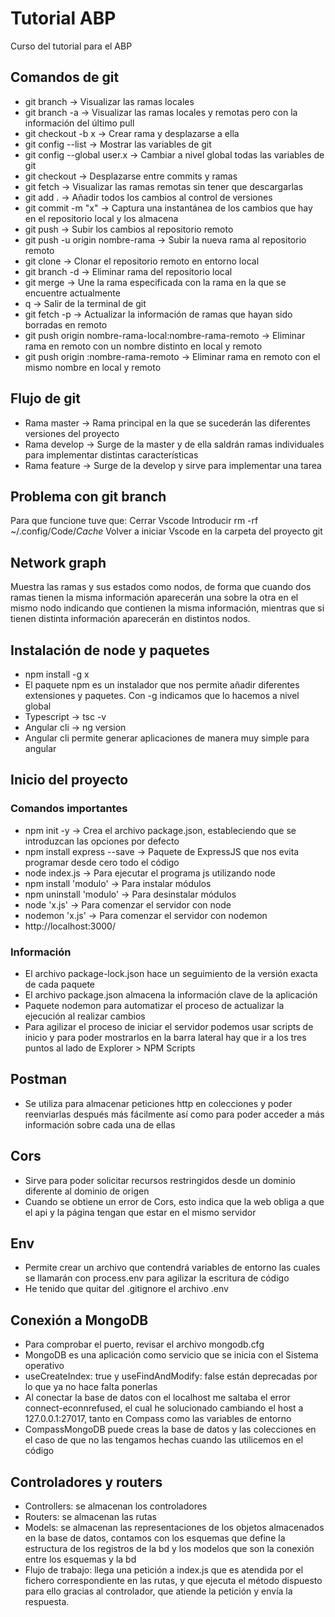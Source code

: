 # Tutorial ABP
Curso del tutorial para el ABP

## Comandos de git

- git branch -> Visualizar las ramas locales
- git branch -a -> Visualizar las ramas locales y remotas pero con la información del último pull
- git checkout -b x -> Crear rama y desplazarse a ella
- git config --list -> Mostrar las variables de git
- git config --global user.x -> Cambiar a nivel global todas las variables de git
- git checkout -> Desplazarse entre commits y ramas
- git fetch -> Visualizar las ramas remotas sin tener que descargarlas
- git add . -> Añadir todos los cambios al control de versiones
- git commit -m "x" -> Captura una instantánea de los cambios que hay en el repositorio local y los almacena
- git push -> Subir los cambios al repositorio remoto
- git push -u origin nombre-rama -> Subir la nueva rama al repositorio remoto
- git clone -> Clonar el repositorio remoto en entorno local
- git branch -d -> Eliminar rama del repositorio local
- git merge -> Une la rama especificada con la rama en la que se encuentre actualmente
- q -> Salir de la terminal de git
- git fetch -p -> Actualizar la información de ramas que hayan sido borradas en remoto
- git push origin nombre-rama-local:nombre-rama-remoto -> Eliminar rama en remoto con un nombre distinto en local y remoto
- git push origin :nombre-rama-remoto -> Eliminar rama en remoto con el mismo nombre en local y remoto

## Flujo de git

- Rama master -> Rama principal en la que se sucederán las diferentes versiones del proyecto
- Rama develop -> Surge de la master y de ella saldrán ramas individuales para implementar distintas características
- Rama feature -> Surge de la develop y sirve para implementar una tarea

## Problema con git branch

Para que funcione tuve que:
Cerrar Vscode
Introducir rm -rf ~/.config/Code/*Cache*
Volver a iniciar Vscode en la carpeta del proyecto git

## Network graph

Muestra las ramas y sus estados como nodos, de forma que cuando dos ramas tienen la misma información aparecerán una sobre la otra en el mismo nodo indicando que contienen la misma información, mientras que si tienen distinta información aparecerán en distintos nodos.

## Instalación de node y paquetes

- npm install -g x
- El paquete npm es un instalador que nos permite añadir diferentes extensiones y paquetes. Con -g indicamos que lo hacemos a nivel global
- Typescript -> tsc -v
- Angular cli -> ng version
- Angular cli permite generar aplicaciones de manera muy simple para angular

## Inicio del proyecto

### Comandos importantes

- npm init -y -> Crea el archivo package.json, estableciendo que se introduzcan las opciones por defecto
- npm install express --save -> Paquete de ExpressJS que nos evita programar desde cero todo el código
- node index.js -> Para ejecutar el programa js utilizando node
- npm install 'modulo' -> Para instalar módulos
- npm uninstall 'modulo' -> Para desinstalar módulos
- node 'x.js' -> Para comenzar el servidor con node
- nodemon 'x.js' -> Para comenzar el servidor con nodemon
- http://localhost:3000/


### Información

- El archivo package-lock.json hace un seguimiento de la versión exacta de cada paquete
- El archivo package.json almacena la información clave de la aplicación
- Paquete nodemon para automatizar el proceso de actualizar la ejecución al realizar cambios
- Para agilizar el proceso de iniciar el servidor podemos usar scripts de inicio y para poder mostrarlos en la barra lateral hay que ir a los tres puntos al lado de Explorer > NPM Scripts

## Postman 

- Se utiliza para almacenar peticiones http en colecciones y poder reenviarlas después más fácilmente así como para poder acceder a más información sobre cada una de ellas

## Cors

- Sirve para poder solicitar recursos restringidos desde un dominio diferente al dominio de origen
- Cuando se obtiene un error de Cors, esto indica que la web obliga a que el api y la página tengan que estar en el mismo servidor

## Env 

- Permite crear un archivo que contendrá variables de entorno las cuales se llamarán con process.env para agilizar la escritura de código
- He tenido que quitar del .gitignore el archivo .env

## Conexión a MongoDB

- Para comprobar el puerto, revisar el archivo mongodb.cfg
- MongoDB es una aplicación como servicio que se inicia con el Sistema operativo
- useCreateIndex: true y useFindAndModify: false están deprecadas por lo que ya no hace falta ponerlas
- Al conectar la base de datos con el localhost me saltaba el error connect-econnrefused, el cual he solucionado cambiando el host a 127.0.0.1:27017, tanto en Compass como las variables de entorno
- CompassMongoDB puede creas la base de datos y las colecciones en el caso de que no las tengamos hechas cuando las utilicemos en el código

## Controladores y routers

- Controllers: se almacenan los controladores
- Routers: se almacenan las rutas
- Models: se almacenan las representaciones de los objetos almacenados en la base de datos, contamos con los esquemas que define la estructura de los registros de la bd y los modelos que son la conexión entre los esquemas y la bd
- Flujo de trabajo: llega una petición a index.js que es atendida por el fichero correspondiente en las rutas, y que ejecuta el método dispuesto para ello gracias al controlador, que atiende la petición y envía la respuesta.